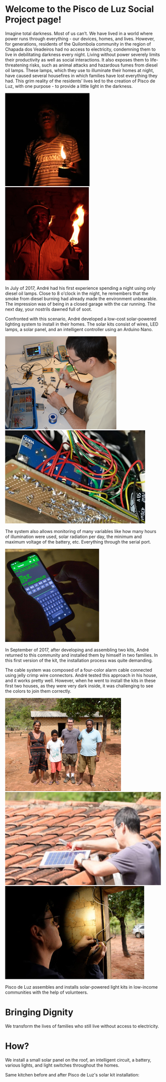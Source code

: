 # Welcome to the Pisco de Luz Social Project page!

<p>Imagine total darkness. Most of us can’t. We have lived in a world where power runs through everything - our devices, homes, and lives. However, for generations, residents of the Quilombola community in the region of Chapada dos Veadeiros had no access to electricity, condemning them to live in debilitating darkness every night. Living without power severely limits their productivity as well as social interactions. It also exposes them to life-threatening risks, such as animal attacks and hazardous fumes from diesel oil lamps. These lamps, which they use to illuminate their homes at night, have caused several housefires in which families have lost everything they had. This grim reality of the residents’ lives led to the creation of Pisco de Luz, with one purpose - to provide a little light in the darkness.</p>

<img src="https://github.com/pisco-de-luz/Social-Project/blob/6282648e4543a6c874d2b68f1cc8ab1c4c6eaf8e/images/lamparina-2.png" height="300"> <img src="https://github.com/pisco-de-luz/Social-Project/blob/6282648e4543a6c874d2b68f1cc8ab1c4c6eaf8e/images/lamparina-sebastiao.png" height="300">

<p>In July of 2017, André had his first experience spending a night using only diesel oil lamps. Close to 8 o'clock in the night, he remembers that the smoke from diesel burning had already made the environment unbearable. The impression was of being in a closed garage with the car running. The next day, your nostrils dawned full of soot.</p>
<p>Confronted with this scenario, André developed a low-cost solar-powered lighting system to install in their homes. The solar kits consist of wires, LED lamps, a solar panel, and an intelligent controller using an Arduino Nano.</p>

<img src="https://github.com/pisco-de-luz/Social-Project/blob/7adf8b3d50c8d97672950180724e2c47a46d8786/images/Andre-Assembling-Pisco-Lighting-System-2017.png" height="300"> <img src="https://github.com/pisco-de-luz/Social-Project/blob/7adf8b3d50c8d97672950180724e2c47a46d8786/images/First-kit-assembled.png" height="300">

<p>The system also allows monitoring of many variables like how many hours of illumination were used, solar radiation per day, the minimum and maximum voltage of the battery, etc. Everything through the serial port.</p>

<img src="https://github.com/pisco-de-luz/Social-Project/blob/c99840e8eba817e8cbf067d1a19f326e1794cfac/images/Collecting-data-from-the-Pisco-Lighting-System.png" height="300">

<p>In September of 2017, after developing and assembling two kits, André returned to this community and installed them by himself in two families. In this first version of the kit, the installation process was quite demanding.</p>
<p>The cable system was composed of a four-color alarm cable connected using jelly crimp wire connectors. André tested this approach in his house, and it works pretty well. However, when he went to install the kits in these first two houses, as they were very dark inside, it was challenging to see the colors to join them correctly.</p>

<img src="https://github.com/pisco-de-luz/Social-Project/blob/db9510387bc06f73a6e9f5962beff37d9fcba867/images/One-of-the-First-Families-2017.png" height="300"> <img src="https://github.com/pisco-de-luz/Social-Project/blob/db9510387bc06f73a6e9f5962beff37d9fcba867/images/Installing-the-First-Solar-Panel-2017.png" height="300"> <img src="https://github.com/pisco-de-luz/Social-Project/blob/db9510387bc06f73a6e9f5962beff37d9fcba867/images/Installing-an-interruptor-inside.png" height="300">



Pisco de Luz assembles and installs solar-powered light kits in low-income communities with the help of volunteers.

# Bringing Dignity

We transform the lives of families who still live without access to electricity. 

# How?

We install a small solar panel on the roof, an intelligent circuit, a battery, various lights, and light switches throughout the homes.



Same kitchen before and after Pisco de Luz's solar kit installation:
